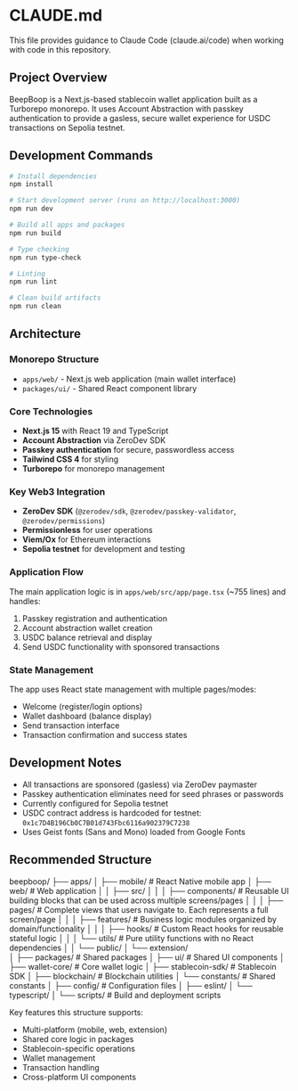 # CLAUDE.md

This file provides guidance to Claude Code (claude.ai/code) when working with code in this repository.

## Project Overview

BeepBoop is a Next.js-based stablecoin wallet application built as a Turborepo monorepo. It uses Account Abstraction with passkey authentication to provide a gasless, secure wallet experience for USDC transactions on Sepolia testnet.

## Development Commands

```bash
# Install dependencies
npm install

# Start development server (runs on http://localhost:3000)
npm run dev

# Build all apps and packages
npm run build

# Type checking
npm run type-check

# Linting
npm run lint

# Clean build artifacts
npm run clean
```

## Architecture

### Monorepo Structure
- `apps/web/` - Next.js web application (main wallet interface)
- `packages/ui/` - Shared React component library

### Core Technologies
- **Next.js 15** with React 19 and TypeScript
- **Account Abstraction** via ZeroDev SDK
- **Passkey authentication** for secure, passwordless access
- **Tailwind CSS 4** for styling
- **Turborepo** for monorepo management

### Key Web3 Integration
- **ZeroDev SDK** (`@zerodev/sdk`, `@zerodev/passkey-validator`, `@zerodev/permissions`)
- **Permissionless** for user operations
- **Viem/Ox** for Ethereum interactions
- **Sepolia testnet** for development and testing

### Application Flow
The main application logic is in `apps/web/src/app/page.tsx` (~755 lines) and handles:
1. Passkey registration and authentication
2. Account abstraction wallet creation
3. USDC balance retrieval and display
4. Send USDC functionality with sponsored transactions

### State Management
The app uses React state management with multiple pages/modes:
- Welcome (register/login options)
- Wallet dashboard (balance display)
- Send transaction interface
- Transaction confirmation and success states

## Development Notes
- All transactions are sponsored (gasless) via ZeroDev paymaster
- Passkey authentication eliminates need for seed phrases or passwords
- Currently configured for Sepolia testnet
- USDC contract address is hardcoded for testnet: `0x1c7D4B196Cb0C7B01d743Fbc6116a902379C7238`
- Uses Geist fonts (Sans and Mono) loaded from Google Fonts

## Recommended Structure
  beepboop/
  ├── apps/
  │   ├── mobile/                   # React Native mobile app
  │   ├── web/                      # Web application
  │   │   ├── src/
  │   │   │   ├── components/       # Reusable UI building blocks that can be used across multiple screens/pages
  │   │   │   ├── pages/            # Complete views that users navigate to. Each represents a full screen/page
  │   │   │   ├── features/         # Business logic modules organized by domain/functionality
  │   │   │   ├── hooks/            # Custom React hooks for reusable stateful logic
  │   │   │   └── utils/            # Pure utility functions with no React dependencies
  │   │   └── public/
  │   └── extension/               
  │
  ├── packages/                    # Shared packages
  │   ├── ui/                     # Shared UI components
  │   ├── wallet-core/            # Core wallet logic
  │   ├── stablecoin-sdk/         # Stablecoin SDK
  │   ├── blockchain/             # Blockchain utilities
  │   └── constants/              # Shared constants
  │
  ├── config/                     # Configuration files
  │   ├── eslint/
  │   └── typescript/
  │
  └── scripts/                    # Build and deployment scripts

  Key features this structure supports:
  - Multi-platform (mobile, web, extension)
  - Shared core logic in packages
  - Stablecoin-specific operations
  - Wallet management
  - Transaction handling
  - Cross-platform UI components
